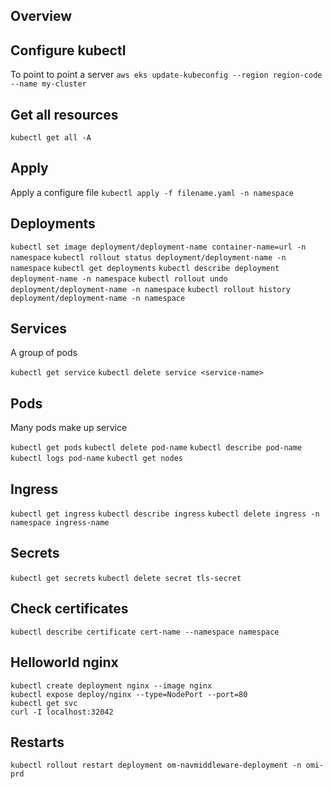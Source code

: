 ## Overview

## Configure kubectl 
To point to point a server
`aws eks update-kubeconfig --region region-code --name my-cluster`

## Get all resources
`kubectl get all -A`

## Apply
Apply a configure file
`kubectl apply -f filename.yaml -n namespace`

## Deployments
`kubectl set image deployment/deployment-name container-name=url -n namespace`
`kubectl rollout status deployment/deployment-name -n namespace`
`kubectl get deployments`
`kubectl describe deployment deployment-name -n namespace`
`kubectl rollout undo deployment/deployment-name -n namespace`
`kubectl rollout history deployment/deployment-name -n namespace`

## Services
A group of pods

`kubectl get service`
`kubectl delete service <service-name>`

## Pods
Many pods make up service

`kubectl get pods`
`kubectl delete pod-name`
`kubectl describe pod-name`
`kubectl logs pod-name`
`kubectl get nodes`

## Ingress
`kubectl get ingress`
`kubectl describe ingress`
`kubectl delete ingress -n namespace ingress-name`

## Secrets
`kubectl get secrets`
`kubectl delete secret tls-secret`

## Check certificates
`kubectl describe certificate cert-name --namespace namespace`

## Helloworld nginx
```
kubectl create deployment nginx --image nginx
kubectl expose deploy/nginx --type=NodePort --port=80
kubectl get svc
curl -I localhost:32042
```

## Restarts
`kubectl rollout restart deployment om-navmiddleware-deployment -n omi-prd`
